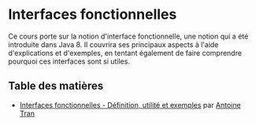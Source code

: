 # Interfaces fonctionnelles

Ce cours porte sur la notion d'interface fonctionnelle, une notion qui a été introduite dans Java 8. Il couvrira ses principaux
aspects à l'aide d'explications et d'exemples, en tentant également de faire comprendre pourquoi ces interfaces sont si utiles.

## Table des matières

- [Interfaces fonctionnelles - Définition, utilité et exemples](fr/INTERFACES_FONCTIONNELLES.md) par [Antoine Tran](https://github.com/Tran-Antoine)
